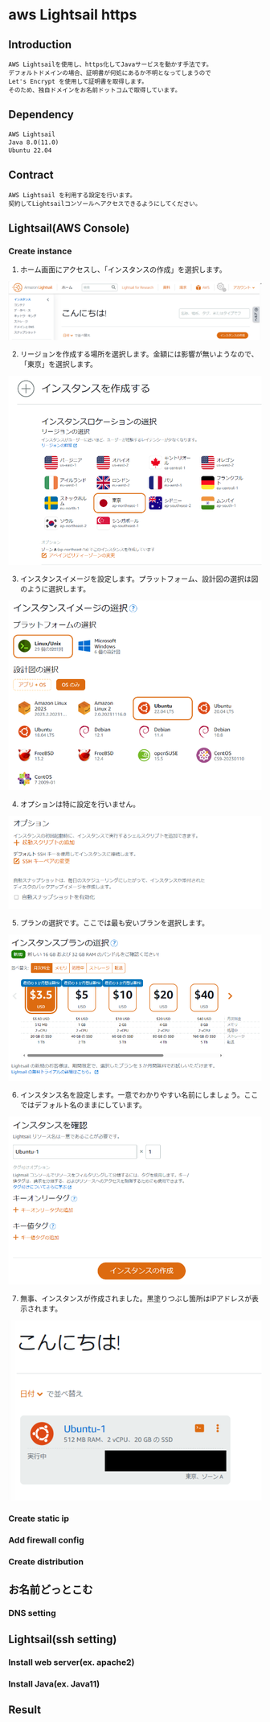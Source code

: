 
# aws Lightsail https

## Introduction

    AWS Lightsailを使用し、https化してJavaサービスを動かす手法です。  
    デフォルトドメインの場合、証明書が何処にあるか不明となってしまうので  
    Let's Encrypt を使用して証明書を取得します。  
    そのため、独自ドメインをお名前ドットコムで取得しています。  

## Dependency

    AWS Lightsail  
    Java 8.0(11.0)  
    Ubuntu 22.04  

## Contract

    AWS Lightsail を利用する設定を行います。  
    契約してLightsailコンソールへアクセスできるようにしてください。  


## Lightsail(AWS Console) 

### Create instance

1. ホーム画面にアクセスし、「インスタンスの作成」を選択します。  

![lightsail_home.png](./images/lightsail_home.png)  

2. リージョンを作成する場所を選択します。金額には影響が無いようなので、「東京」を選択します。  

![lightsail_createinstance_1.png](./images/lightsail_createinstance_1.png)  

3. インスタンスイメージを設定します。プラットフォーム、設計図の選択は図のように選択します。  

![lightsail_createinstance_2.png](./images/lightsail_createinstance_2.png)  

4. オプションは特に設定を行いません。  

![lightsail_createinstance_3.png](./images/lightsail_createinstance_3.png)  

5. プランの選択です。ここでは最も安いプランを選択します。  

![lightsail_createinstance_4.png](./images/lightsail_createinstance_4.png)  

6. インスタンス名を設定します。一意でわかりやすい名前にしましょう。ここではデフォルト名のままにしています。  

![lightsail_createinstance_5.png](./images/lightsail_createinstance_5.png)  

7. 無事、インスタンスが作成されました。黒塗りつぶし箇所はIPアドレスが表示されます。  

![lightsail_createinstance_6.png](./images/lightsail_createinstance_6.png)  


### Create static ip


### Add firewall config


### Create distribution


## お名前どっとこむ

### DNS setting


## Lightsail(ssh setting)

### Install web server(ex. apache2)



### Install Java(ex. Java11)



## Result

    



